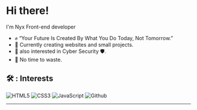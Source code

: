 # Hi there!

I'm Nyx Front-end developer

- ✊ “Your Future Is Created By What You Do Today, Not Tomorrow.”
- :muscle:  Currently creating websites and small projects.
- :gift_heart: also interested in Cyber Security 🛡️.
- :dart:  No time to waste.


## 🛠️ : Interests

![HTML5](https://img.icons8.com/color/30/html-5.png) ![CSS3](https://img.icons8.com/color/30/css3.png) ![JavaScript](https://img.icons8.com/color/30/javascript.png) ![Github](https://img.icons8.com/material-outlined/30/github.png)








----




